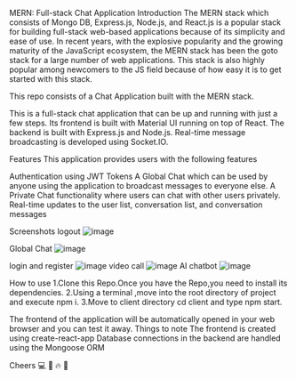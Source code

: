
MERN: Full-stack Chat Application
Introduction
The MERN stack which consists of Mongo DB, Express.js, Node.js, and React.js is a popular stack for building full-stack web-based applications because of its simplicity and ease of use. In recent years, with the explosive popularity and the growing maturity of the JavaScript ecosystem, the MERN stack has been the goto stack for a large number of web applications. This stack is also highly popular among newcomers to the JS field because of how easy it is to get started with this stack.

This repo consists of a Chat Application built with the MERN stack.

This is a full-stack chat application that can be up and running with just a few steps. Its frontend is built with Material UI running on top of React. The backend is built with Express.js and Node.js. Real-time message broadcasting is developed using Socket.IO.

Features
This application provides users with the following features

Authentication using JWT Tokens
A Global Chat which can be used by anyone using the application to broadcast messages to everyone else.
A Private Chat functionality where users can chat with other users privately.
Real-time updates to the user list, conversation list, and conversation messages

Screenshots
logout
![image](https://github.com/Maharaj7809/Chat-App/assets/134138887/04d8117c-1c35-4868-b36e-858abffb009d)

Global Chat
![image](https://github.com/Maharaj7809/Chat-App/assets/134138887/5f34f6df-c911-4509-a909-11fdbba5616d)

login and register
![image](https://github.com/Maharaj7809/Chat-App/assets/134138887/236a2820-5bc9-4dea-a168-779fbf1d7ff9)
video call
![image](https://github.com/Maharaj7809/Chat-App/assets/134138887/596e9975-bd71-43b2-8803-ded86b2077c5)
AI chatbot
![image](https://github.com/Maharaj7809/Chat-App/assets/134138887/dfec126b-1fca-4a5e-9c43-30323044bd86)



How to use
1.Clone this Repo.Once you have the Repo,you need to install its dependencies.
2.Using a terminal ,move into the root directory of project and execute npm i.
3.Move to client directory cd client and type npm start.

The frontend of the application will be automatically opened in your web browser and you can test it away.
Things to note
The frontend is created using create-react-app
Database connections in the backend are handled using the Mongoose ORM



Cheers 💻 🍺 🔥 🙌
